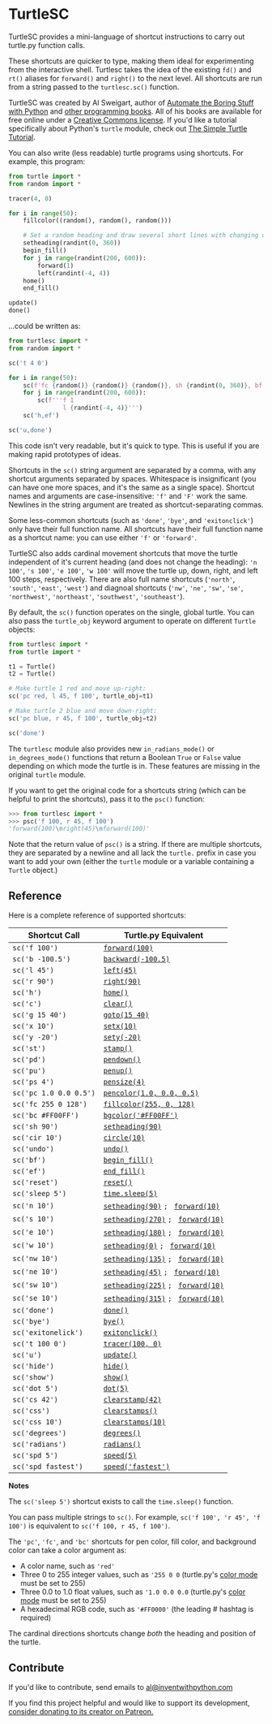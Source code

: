 # TurtleSC

TurtleSC provides a mini-language of shortcut instructions to carry out turtle.py function calls.

These shortcuts are quicker to type, making them ideal for experimenting from the interactive shell. Turtlesc takes the idea of the existing `fd()` and `rt()` aliases for `forward()` and `right()` to the next level. All shortcuts are run from a string passed to the `turtlesc.sc()` function.

TurtleSC was created by Al Sweigart, author of [Automate the Boring Stuff with Python](https://automatetheboringstuff.com/) and [other programming books](https://inventwithpython.com/). All of his books are available for free online under a [Creative Commons license](https://creativecommons.org/share-your-work/cclicenses/). If you'd like a tutorial specifically about Python's `turtle` module, check out [The Simple Turtle Tutorial](https://github.com/asweigart/simple-turtle-tutorial-for-python/blob/master/simple_turtle_tutorial.md).

You can also write (less readable) turtle programs using shortcuts. For example, this program:

```python
from turtle import *
from random import *

tracer(4, 0)

for i in range(50):
    fillcolor((random(), random(), random()))

    # Set a random heading and draw several short lines with changing direction:
    setheading(randint(0, 360))
    begin_fill()
    for j in range(randint(200, 600)):
        forward(1)
        left(randint(-4, 4))
    home()
    end_fill()

update()
done()
```

...could be written as:

```python
from turtlesc import *
from random import *

sc('t 4 0')

for i in range(50):
    sc(f'fc {random()} {random()} {random()}, sh {randint(0, 360)}, bf')
    for j in range(randint(200, 600)):
        sc(f'''f 1
               l {randint(-4, 4)}''')
    sc('h,ef')

sc('u,done')
```

This code isn't very readable, but it's quick to type. This is useful if you are making rapid prototypes of ideas.

Shortcuts in the `sc()` string argument are separated by a comma, with any shortcut arguments separated by spaces. Whitespace is insignificant (you can have one more spaces, and it's the same as a single space). Shortcut names and arguments are case-insensitive: `'f'` and `'F'` work the same. Newlines in the string argument are treated as shortcut-separating commas.

Some less-common shortcuts (such as `'done'`, `'bye'`, and `'exitonclick'`) only have their full function name. All shortcuts have their full function name as a shortcut name: you can use either `'f'` or `'forward'`.

TurtleSC also adds cardinal movement shortcuts that move the turtle independent of it's current heading (and does not change the heading): `'n 100'`, `'s 100'`, `'e 100'`, `'w 100'` will move the turtle up, down, right, and left 100 steps, respectively. There are also full name shortcuts (`'north'`, `'south'`, `'east'`, `'west'`) and diagnoal shortcuts (`'nw'`, `'ne'`, `'sw'`, `'se'`, `'northwest'`, `'northeast'`, `'southwest'`, `'southeast'`).

By default, the `sc()` function operates on the single, global turtle. You can also pass the `turtle_obj` keyword argument to operate on different `Turtle` objects:

```python
from turtlesc import *
from turtle import *

t1 = Turtle()
t2 = Turtle()

# Make turtle 1 red and move up-right:
sc('pc red, l 45, f 100', turtle_obj=t1)

# Make turtle 2 blue and move down-right:
sc('pc blue, r 45, f 100', turtle_obj=t2)

sc('done')
```

The `turtlesc` module also provides new `in_radians_mode()` or `in_degrees_mode()` functions that return a Boolean `True` or `False` value depending on which mode the turtle is in. These features are missing in the original `turtle` module.


If you want to get the original code for a shortcuts string (which can be helpful to print the shortcuts), pass it to the `psc()` function:

```python
>>> from turtlesc import *
>>> psc('f 100, r 45, f 100')
'forward(100)\nright(45)\nforward(100)'
```

Note that the return value of `psc()` is a string. If there are multiple shortcuts, they are separated by a newline and all lack the `turtle.` prefix in case you want to add your own (either the `turtle` module or a variable containing a `Turtle` object.)




## Reference

Here is a complete reference of supported shortcuts:

| **Shortcut Call** | **Turtle.py Equivalent** |
| ------------- | -------------------- |
| `sc('f 100')` | [`forward(100)`](https://docs.python.org/3/library/turtle.html#turtle.forward) |
| `sc('b -100.5')` | [`backward(-100.5)`](https://docs.python.org/3/library/turtle.html#turtle.backward) |
| `sc('l 45')` | [`left(45)`](https://docs.python.org/3/library/turtle.html#turtle.left) |
| `sc('r 90')` | [`right(90)`](https://docs.python.org/3/library/turtle.html#turtle.right) |
| `sc('h')` | [`home()`](https://docs.python.org/3/library/turtle.html#turtle.home) |
| `sc('c')` | [`clear()`](https://docs.python.org/3/library/turtle.html#turtle.clear) |
| `sc('g 15 40')` | [`goto(15 40)`](https://docs.python.org/3/library/turtle.html#turtle.goto) |
| `sc('x 10')` | [`setx(10)`](https://docs.python.org/3/library/turtle.html#turtle.setx) |
| `sc('y -20')` | [`sety(-20)`](https://docs.python.org/3/library/turtle.html#turtle.sety) |
| `sc('st')` | [`stamp()`](https://docs.python.org/3/library/turtle.html#turtle.stamp) |
| `sc('pd')` | [`pendown()`](https://docs.python.org/3/library/turtle.html#turtle.pendown) |
| `sc('pu')` | [`penup()`](https://docs.python.org/3/library/turtle.html#turtle.penup) |
| `sc('ps 4')` | [`pensize(4)`](https://docs.python.org/3/library/turtle.html#turtle.pensize) |
| `sc('pc 1.0 0.0 0.5')` | [`pencolor(1.0, 0.0, 0.5)`](https://docs.python.org/3/library/turtle.html#turtle.pencolor) |
| `sc('fc 255 0 128')` | [`fillcolor(255, 0, 128)`](https://docs.python.org/3/library/turtle.html#turtle.fillcolor) |
| `sc('bc #FF00FF')` | [`bgcolor('#FF00FF')`](https://docs.python.org/3/library/turtle.html#turtle.bgcolor) |
| `sc('sh 90')` | [`setheading(90)`](https://docs.python.org/3/library/turtle.html#turtle.setheading) |
| `sc('cir 10')` | [`circle(10)`](https://docs.python.org/3/library/turtle.html#turtle.circle) |
| `sc('undo')` | [`undo()`](https://docs.python.org/3/library/turtle.html#turtle.undo) |
| `sc('bf')` | [`begin_fill()`](https://docs.python.org/3/library/turtle.html#turtle.begin_fill) |
| `sc('ef')` | [`end_fill()`](https://docs.python.org/3/library/turtle.html#turtle.end_fill) |
| `sc('reset')` | [`reset()`](https://docs.python.org/3/library/turtle.html#turtle.reset) |
| `sc('sleep 5')` | [`time.sleep(5)`](https://docs.python.org/3/library/time.html#time.sleep) |
| `sc('n 10')` | [`setheading(90)`](https://docs.python.org/3/library/turtle.html#turtle.setheading) `; ` [`forward(10)`](https://docs.python.org/3/library/turtle.html#turtle.forward)|
| `sc('s 10')` | [`setheading(270)`](https://docs.python.org/3/library/turtle.html#turtle.setheading) `; ` [`forward(10)`](https://docs.python.org/3/library/turtle.html#turtle.forward)|
| `sc('e 10')` | [`setheading(180)`](https://docs.python.org/3/library/turtle.html#turtle.setheading) `; ` [`forward(10)`](https://docs.python.org/3/library/turtle.html#turtle.forward)|
| `sc('w 10')` | [`setheading(0)`](https://docs.python.org/3/library/turtle.html#turtle.setheading) `; ` [`forward(10)`](https://docs.python.org/3/library/turtle.html#turtle.forward)|
| `sc('nw 10')` | [`setheading(135)`](https://docs.python.org/3/library/turtle.html#turtle.setheading) `; ` [`forward(10)`](https://docs.python.org/3/library/turtle.html#turtle.forward)|
| `sc('ne 10')` | [`setheading(45)`](https://docs.python.org/3/library/turtle.html#turtle.setheading) `; ` [`forward(10)`](https://docs.python.org/3/library/turtle.html#turtle.forward)|
| `sc('sw 10')` | [`setheading(225)`](https://docs.python.org/3/library/turtle.html#turtle.setheading) `; ` [`forward(10)`](https://docs.python.org/3/library/turtle.html#turtle.forward)|
| `sc('se 10')` | [`setheading(315)`](https://docs.python.org/3/library/turtle.html#turtle.setheading) `; ` [`forward(10)`](https://docs.python.org/3/library/turtle.html#turtle.forward)|
| `sc('done')` | [`done()`](https://docs.python.org/3/library/turtle.html#turtle.done) |
| `sc('bye')` | [`bye()`](https://docs.python.org/3/library/turtle.html#turtle.bye) |
| `sc('exitonelick')` | [`exitonclick()`](https://docs.python.org/3/library/turtle.html#turtle.exitonclick) |
| `sc('t 100 0')` | [`tracer(100, 0)`](https://docs.python.org/3/library/turtle.html#turtle.tracer) |
| `sc('u')` | [`update()`](https://docs.python.org/3/library/turtle.html#turtle.update) |
| `sc('hide')` | [`hide()`](https://docs.python.org/3/library/turtle.html#turtle.hideturtle) |
| `sc('show')` | [`show()`](https://docs.python.org/3/library/turtle.html#turtle.showturtle) |
| `sc('dot 5')` | [`dot(5)`](https://docs.python.org/3/library/turtle.html#turtle.dot) |
| `sc('cs 42')` | [`clearstamp(42)`](https://docs.python.org/3/library/turtle.html#turtle.clearstamp) |
| `sc('css')` | [`clearstamps()`](https://docs.python.org/3/library/turtle.html#turtle.clearstamps) |
| `sc('css 10')` | [`clearstamps(10)`](https://docs.python.org/3/library/turtle.html#turtle.clearstamps) |
| `sc('degrees')` | [`degrees()`](https://docs.python.org/3/library/turtle.html#turtle.degrees) |
| `sc('radians')` | [`radians()`](https://docs.python.org/3/library/turtle.html#turtle.radians) |
| `sc('spd 5')` | [`speed(5)`](https://docs.python.org/3/library/turtle.html#turtle.speed) |
| `sc('spd fastest')` | [`speed('fastest')`](https://docs.python.org/3/library/turtle.html#turtle.speed) |

**Notes**

The `sc('sleep 5')` shortcut exists to call the `time.sleep()` function.

You can pass multiple strings to `sc()`. For example, `sc('f 100', 'r 45', 'f 100')` is equivalent to `sc('f 100, r 45, f 100')`.

The `'pc'`, `'fc'`, and `'bc'` shortcuts for pen color, fill color, and background color can take a color argument as:

* A color name, such as `'red'`
* Three 0 to 255 integer values, such as `'255 0 0` (turtle.py's [color mode](https://docs.python.org/3/library/turtle.html#turtle.colormode) must be set to 255)
* Three 0.0 to 1.0 float values, such as `'1.0 0.0 0.0` (turtle.py's [color mode](https://docs.python.org/3/library/turtle.html#turtle.colormode) must be set to 255)
* A hexadecimal RGB code, such as `'#FF0000'` (the leading # hashtag is required)

The cardinal directions shortcuts change *both* the heading and position of the turtle.

## Contribute

If you'd like to contribute, send emails to [al@inventwithpython.com](mailto:al@inventwithpython.com)

If you find this project helpful and would like to support its development, [consider donating to its creator on Patreon.](https://www.patreon.com/AlSweigart)

